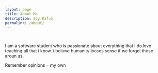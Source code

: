 ```yaml
---
layout: page
title: About Me
description: Joy Kafua
permalink: /about/
---
```

<br>

<!-- <img src="{{ site.baseurl }}/index.jpg" title="Profile Picture" class="profile"> -->

I am a software student who is passionate about everything that i do.love teaching all that i know. i believe humanity looses sense if we forget those aroun us.

Remember opinions = my own